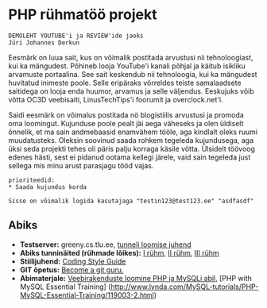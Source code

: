 # PHP rühmatöö projekt

	DEMOLEHT YOUTUBE'i ja REVIEW'ide jaoks
	Jüri Johannes Derkun

Eesmärk on luua sait, kus on võimalik postitada arvustusi nii tehnoloogiast,
kui ka mängudest. Põhineb looja YouTube'i kanali põhjal ja käitub isikliku
arvamuste portaalina.
See sait keskendub nii tehnoloogia, kui ka mängudest huvitatud inimeste poole. Selle
eripäraks võrreldes teiste samalaadsete saitidega on looja enda huumor, arvamus ja
selle väljendus. Eeskujuks võib võtta OC3D veebisaiti, LinusTechTips'i foorumit ja
overclock.net'i.

Saidi eesmärk on võimalus postitada nö blogistiilis arvustusi ja promoda oma loomingut.
Kujunduse poole pealt jäi aega väheseks ja olen üldiselt õnnelik, et ma sain andmebaasid enamvähem tööle, 
aga kindlalt oleks ruumi muudatusteks. Oleksin soovinud saada rohkem tegeleda kujundusega, aga üksi seda projekti tehes
oli päris palju korraga käsile võtta. Ülsidelt töövoog edenes hästi, sest ei pidanud ootama kellegi järele, vaid
sain tegeleda just sellega mis minu arust parasjagu tööd vajas.


	prioriteedid:
	* Saada kujundus korda

	Sisse on võimalik logida kasutajaga "testin123@test123.ee" "asdfasdf"
## Abiks
* **Testserver:** greeny.cs.tlu.ee, [tunneli loomise juhend](http://minitorn.tlu.ee/~jaagup/kool/java/kursused/09/veebipr/naited/greenytunnel/greenytunnel.pdf)
* **Abiks tunninäited (rühmade lõikes):** [I rühm](https://github.com/veebiprogrammeerimine-2016s?utf8=%E2%9C%93&query=-I-ruhm), [II rühm](https://github.com/veebiprogrammeerimine-2016s?utf8=%E2%9C%93&query=-II-ruhm), [III rühm](https://github.com/veebiprogrammeerimine-2016s?utf8=%E2%9C%93&query=-III-ruhm)
* **Stiilijuhend:** [Coding Style Guide](http://www.php-fig.org/psr/psr-2/)
* **GIT õpetus:** [Become a git guru.](https://www.atlassian.com/git/tutorials/)
* **Abimaterjale:** [Veebirakenduste loomine PHP ja MySQLi abil](http://minitorn.tlu.ee/~jaagup/kool/java/loeng/veebipr/veebipr1.pdf), [PHP with MySQL Essential Training] (http://www.lynda.com/MySQL-tutorials/PHP-MySQL-Essential-Training/119003-2.html)
